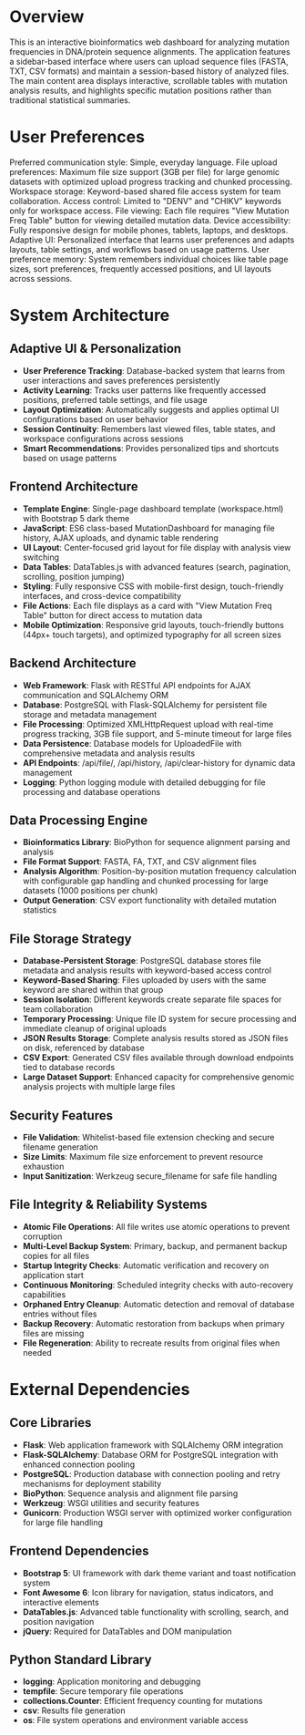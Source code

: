 # Overview

This is an interactive bioinformatics web dashboard for analyzing mutation frequencies in DNA/protein sequence alignments. The application features a sidebar-based interface where users can upload sequence files (FASTA, TXT, CSV formats) and maintain a session-based history of analyzed files. The main content area displays interactive, scrollable tables with mutation analysis results, and highlights specific mutation positions rather than traditional statistical summaries.

# User Preferences

Preferred communication style: Simple, everyday language.
File upload preferences: Maximum file size support (3GB per file) for large genomic datasets with optimized upload progress tracking and chunked processing.
Workspace storage: Keyword-based shared file access system for team collaboration.
Access control: Limited to "DENV" and "CHIKV" keywords only for workspace access.
File viewing: Each file requires "View Mutation Freq Table" button for viewing detailed mutation data.
Device accessibility: Fully responsive design for mobile phones, tablets, laptops, and desktops.
Adaptive UI: Personalized interface that learns user preferences and adapts layouts, table settings, and workflows based on usage patterns.
User preference memory: System remembers individual choices like table page sizes, sort preferences, frequently accessed positions, and UI layouts across sessions.

# System Architecture

## Adaptive UI & Personalization
- **User Preference Tracking**: Database-backed system that learns from user interactions and saves preferences persistently
- **Activity Learning**: Tracks user patterns like frequently accessed positions, preferred table settings, and file usage
- **Layout Optimization**: Automatically suggests and applies optimal UI configurations based on user behavior
- **Session Continuity**: Remembers last viewed files, table states, and workspace configurations across sessions
- **Smart Recommendations**: Provides personalized tips and shortcuts based on usage patterns

## Frontend Architecture
- **Template Engine**: Single-page dashboard template (workspace.html) with Bootstrap 5 dark theme
- **JavaScript**: ES6 class-based MutationDashboard for managing file history, AJAX uploads, and dynamic table rendering
- **UI Layout**: Center-focused grid layout for file display with analysis view switching
- **Data Tables**: DataTables.js with advanced features (search, pagination, scrolling, position jumping)
- **Styling**: Fully responsive CSS with mobile-first design, touch-friendly interfaces, and cross-device compatibility
- **File Actions**: Each file displays as a card with "View Mutation Freq Table" button for direct access to mutation data
- **Mobile Optimization**: Responsive grid layouts, touch-friendly buttons (44px+ touch targets), and optimized typography for all screen sizes

## Backend Architecture
- **Web Framework**: Flask with RESTful API endpoints for AJAX communication and SQLAlchemy ORM
- **Database**: PostgreSQL with Flask-SQLAlchemy for persistent file storage and metadata management
- **File Processing**: Optimized XMLHttpRequest upload with real-time progress tracking, 3GB file support, and 5-minute timeout for large files
- **Data Persistence**: Database models for UploadedFile with comprehensive metadata and analysis results
- **API Endpoints**: /api/file/<id>, /api/history, /api/clear-history for dynamic data management
- **Logging**: Python logging module with detailed debugging for file processing and database operations

## Data Processing Engine
- **Bioinformatics Library**: BioPython for sequence alignment parsing and analysis
- **File Format Support**: FASTA, FA, TXT, and CSV alignment files
- **Analysis Algorithm**: Position-by-position mutation frequency calculation with configurable gap handling and chunked processing for large datasets (1000 positions per chunk)
- **Output Generation**: CSV export functionality with detailed mutation statistics

## File Storage Strategy
- **Database-Persistent Storage**: PostgreSQL database stores file metadata and analysis results with keyword-based access control
- **Keyword-Based Sharing**: Files uploaded by users with the same keyword are shared within that group
- **Session Isolation**: Different keywords create separate file spaces for team collaboration
- **Temporary Processing**: Unique file ID system for secure processing and immediate cleanup of original uploads
- **JSON Results Storage**: Complete analysis results stored as JSON files on disk, referenced by database
- **CSV Export**: Generated CSV files available through download endpoints tied to database records
- **Large Dataset Support**: Enhanced capacity for comprehensive genomic analysis projects with multiple large files

## Security Features
- **File Validation**: Whitelist-based file extension checking and secure filename generation
- **Size Limits**: Maximum file size enforcement to prevent resource exhaustion
- **Input Sanitization**: Werkzeug secure_filename for safe file handling

## File Integrity & Reliability Systems
- **Atomic File Operations**: All file writes use atomic operations to prevent corruption
- **Multi-Level Backup System**: Primary, backup, and permanent backup copies for all files
- **Startup Integrity Checks**: Automatic verification and recovery on application start
- **Continuous Monitoring**: Scheduled integrity checks with auto-recovery capabilities
- **Orphaned Entry Cleanup**: Automatic detection and removal of database entries without files
- **Backup Recovery**: Automatic restoration from backups when primary files are missing
- **File Regeneration**: Ability to recreate results from original files when needed

# External Dependencies

## Core Libraries
- **Flask**: Web application framework with SQLAlchemy ORM integration
- **Flask-SQLAlchemy**: Database ORM for PostgreSQL integration with enhanced connection pooling
- **PostgreSQL**: Production database with connection pooling and retry mechanisms for deployment stability
- **BioPython**: Sequence analysis and alignment file parsing
- **Werkzeug**: WSGI utilities and security features
- **Gunicorn**: Production WSGI server with optimized worker configuration for large file handling

## Frontend Dependencies
- **Bootstrap 5**: UI framework with dark theme variant and toast notification system
- **Font Awesome 6**: Icon library for navigation, status indicators, and interactive elements
- **DataTables.js**: Advanced table functionality with scrolling, search, and position navigation
- **jQuery**: Required for DataTables and DOM manipulation

## Python Standard Library
- **logging**: Application monitoring and debugging
- **tempfile**: Secure temporary file operations
- **collections.Counter**: Efficient frequency counting for mutations
- **csv**: Results file generation
- **os**: File system operations and environment variable access
